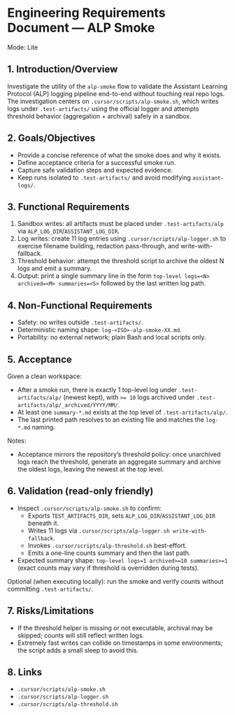 # Engineering Requirements Document — ALP Smoke

Mode: Lite

## 1. Introduction/Overview

Investigate the utility of the `alp-smoke` flow to validate the Assistant Learning Protocol (ALP) logging pipeline end-to-end without touching real repo logs. The investigation centers on `.cursor/scripts/alp-smoke.sh`, which writes logs under `.test-artifacts/` using the official logger and attempts threshold behavior (aggregation + archival) safely in a sandbox.

## 2. Goals/Objectives

- Provide a concise reference of what the smoke does and why it exists.
- Define acceptance criteria for a successful smoke run.
- Capture safe validation steps and expected evidence.
- Keep runs isolated to `.test-artifacts/` and avoid modifying `assistant-logs/`.

## 3. Functional Requirements

1. Sandbox writes: all artifacts must be placed under `.test-artifacts/alp` via `ALP_LOG_DIR`/`ASSISTANT_LOG_DIR`.
2. Log writes: create 11 log entries using `.cursor/scripts/alp-logger.sh` to exercise filename building, redaction pass-through, and write-with-fallback.
3. Threshold behavior: attempt the threshold script to archive the oldest N logs and emit a summary.
4. Output: print a single summary line in the form `top-level logs=<N> archived=<M> summaries=<S>` followed by the last written log path.

## 4. Non-Functional Requirements

- Safety: no writes outside `.test-artifacts/`.
- Deterministic naming shape: `log-<ISO>-alp-smoke-XX.md`.
- Portability: no external network; plain Bash and local scripts only.

## 5. Acceptance

Given a clean workspace:

- After a smoke run, there is exactly 1 top-level log under `.test-artifacts/alp/` (newest kept), with `>= 10` logs archived under `.test-artifacts/alp/_archived/YYYY/MM/`.
- At least one `summary-*.md` exists at the top level of `.test-artifacts/alp/`.
- The last printed path resolves to an existing file and matches the `log-*.md` naming.

Notes:

- Acceptance mirrors the repository’s threshold policy: once unarchived logs reach the threshold, generate an aggregate summary and archive the oldest logs, leaving the newest at the top level.

## 6. Validation (read-only friendly)

- Inspect `.cursor/scripts/alp-smoke.sh` to confirm:
  - Exports `TEST_ARTIFACTS_DIR`, sets `ALP_LOG_DIR`/`ASSISTANT_LOG_DIR` beneath it.
  - Writes 11 logs via `.cursor/scripts/alp-logger.sh write-with-fallback`.
  - Invokes `.cursor/scripts/alp-threshold.sh` best-effort.
  - Emits a one-line counts summary and then the last path.
- Expected summary shape: `top-level logs=1 archived>=10 summaries>=1` (exact counts may vary if threshold is overridden during tests).

Optional (when executing locally): run the smoke and verify counts without committing `.test-artifacts/`.

## 7. Risks/Limitations

- If the threshold helper is missing or not executable, archival may be skipped; counts will still reflect written logs.
- Extremely fast writes can collide on timestamps in some environments; the script adds a small sleep to avoid this.

## 8. Links

- `.cursor/scripts/alp-smoke.sh`
- `.cursor/scripts/alp-logger.sh`
- `.cursor/scripts/alp-threshold.sh`
